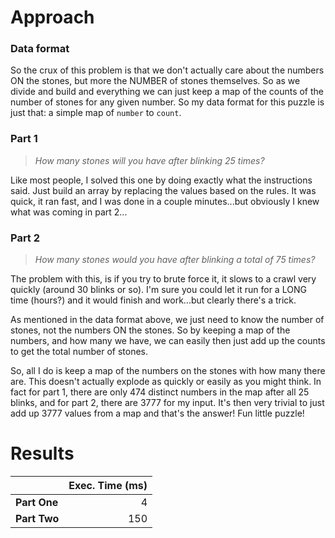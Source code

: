 # Approach
### Data format

So the crux of this problem is that we don't actually care about the numbers ON the stones, but more the NUMBER of stones
themselves. So as we divide and build and everything we can just keep a map of the counts of the number of stones for
any given number. So my data format for this puzzle is just that: a simple map of `number` to `count`.

### Part 1
> _How many stones will you have after blinking 25 times?_

Like most people, I solved this one by doing exactly what the instructions said. Just build an array by replacing
the values based on the rules. It was quick, it ran fast, and I was done in a couple minutes...but obviously I knew
what was coming in part 2...

### Part 2
> _How many stones would you have after blinking a total of 75 times?_

The problem with this, is if you try to brute force it, it slows to a crawl very quickly (around 30 blinks or so).
I'm sure you could let it run for a LONG time (hours?) and it would finish and work...but clearly there's a trick.

As mentioned in the data format above, we just need to know the number of stones, not the numbers ON the stones.
So by keeping a map of the numbers, and how many we have, we can easily then just add up the counts to get the total
number of stones.

So, all I do is keep a map of the numbers on the stones with how many there are. This doesn't actually explode as quickly
or easily as you might think. In fact for part 1, there are only 474 distinct numbers in the map after all 25 blinks,
and for part 2, there are 3777 for my input. It's then very trivial to just add up 3777 values from a map and that's
the answer! Fun little puzzle!

# Results

|              | Exec. Time (ms) |
|--------------|----------------:|
| **Part One** |               4 |
| **Part Two** |             150 |
